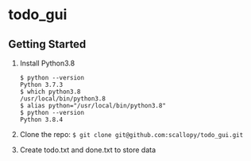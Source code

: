 # todo_gui

## Getting Started

1. Install Python3.8

    ```
    $ python --version
    Python 3.7.3
    $ which python3.8
    /usr/local/bin/python3.8
    $ alias python="/usr/local/bin/python3.8"
    $ python --version
    Python 3.8.4
    ```

2. Clone the repo: `$ git clone git@github.com:scallopy/todo_gui.git`
3. Create todo.txt and done.txt to store data

